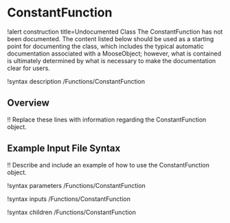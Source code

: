 # ConstantFunction

!alert construction title=Undocumented Class
The ConstantFunction has not been documented. The content listed below should be used as a starting point for
documenting the class, which includes the typical automatic documentation associated with a
MooseObject; however, what is contained is ultimately determined by what is necessary to make the
documentation clear for users.

!syntax description /Functions/ConstantFunction

## Overview

!! Replace these lines with information regarding the ConstantFunction object.

## Example Input File Syntax

!! Describe and include an example of how to use the ConstantFunction object.

!syntax parameters /Functions/ConstantFunction

!syntax inputs /Functions/ConstantFunction

!syntax children /Functions/ConstantFunction
